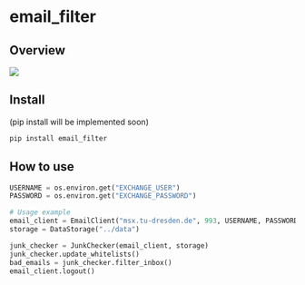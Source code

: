 # email_filter

<!-- WARNING: THIS FILE WAS AUTOGENERATED! DO NOT EDIT! -->

## Overview

<img src="overview.png" />

## Install

(pip install will be implemented soon)

``` sh
pip install email_filter
```

## How to use

``` python
USERNAME = os.environ.get("EXCHANGE_USER")
PASSWORD = os.environ.get("EXCHANGE_PASSWORD")

# Usage example
email_client = EmailClient("msx.tu-dresden.de", 993, USERNAME, PASSWORD)
storage = DataStorage("../data")

junk_checker = JunkChecker(email_client, storage)
junk_checker.update_whitelists()
bad_emails = junk_checker.filter_inbox()
email_client.logout()
```
